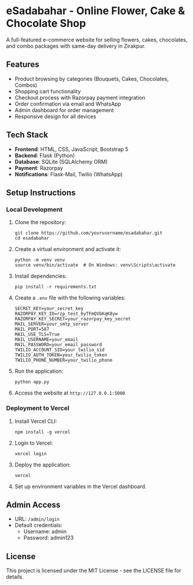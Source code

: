 # eSadabahar - Online Flower, Cake & Chocolate Shop

A full-featured e-commerce website for selling flowers, cakes, chocolates, and combo packages with same-day delivery in Zirakpur.

## Features

- Product browsing by categories (Bouquets, Cakes, Chocolates, Combos)
- Shopping cart functionality
- Checkout process with Razorpay payment integration
- Order confirmation via email and WhatsApp
- Admin dashboard for order management
- Responsive design for all devices

## Tech Stack

- **Frontend**: HTML, CSS, JavaScript, Bootstrap 5
- **Backend**: Flask (Python)
- **Database**: SQLite (SQLAlchemy ORM)
- **Payment**: Razorpay
- **Notifications**: Flask-Mail, Twilio (WhatsApp)

## Setup Instructions

### Local Development

1. Clone the repository:
   ```
   git clone https://github.com/yourusername/esadabahar.git
   cd esadabahar
   ```

2. Create a virtual environment and activate it:
   ```
   python -m venv venv
   source venv/bin/activate  # On Windows: venv\Scripts\activate
   ```

3. Install dependencies:
   ```
   pip install -r requirements.txt
   ```

4. Create a `.env` file with the following variables:
   ```
   SECRET_KEY=your_secret_key
   RAZORPAY_KEY_ID=rzp_test_6yTFmQVbKqK8yw
   RAZORPAY_KEY_SECRET=your_razorpay_key_secret
   MAIL_SERVER=your_smtp_server
   MAIL_PORT=587
   MAIL_USE_TLS=True
   MAIL_USERNAME=your_email
   MAIL_PASSWORD=your_email_password
   TWILIO_ACCOUNT_SID=your_twilio_sid
   TWILIO_AUTH_TOKEN=your_twilio_token
   TWILIO_PHONE_NUMBER=your_twilio_phone
   ```

5. Run the application:
   ```
   python app.py
   ```

6. Access the website at `http://127.0.0.1:5000`

### Deployment to Vercel

1. Install Vercel CLI:
   ```
   npm install -g vercel
   ```

2. Login to Vercel:
   ```
   vercel login
   ```

3. Deploy the application:
   ```
   vercel
   ```

4. Set up environment variables in the Vercel dashboard.

## Admin Access

- URL: `/admin/login`
- Default credentials:
  - Username: admin
  - Password: admin123

## License

This project is licensed under the MIT License - see the LICENSE file for details. 